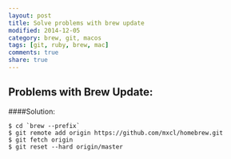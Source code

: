 ```yaml
---
layout: post
title: Solve problems with brew update
modified: 2014-12-05
category: brew, git, macos
tags: [git, ruby, brew, mac]
comments: true
share: true
---
```


## Problems with Brew Update:

####Solution:

	$ cd `brew --prefix`
	$ git remote add origin https://github.com/mxcl/homebrew.git
	$ git fetch origin
	$ git reset --hard origin/master

